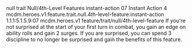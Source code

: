 <ability>
  <metadata>
    <class>null</class>
    <feature_type>trait</feature_type>
    <file_dpath>Null/4th-Level Features</file_dpath>
    <item_id>instant-action</item_id>
    <item_index>07</item_index>
    <item_name>Instant Action</item_name>
    <level>4</level>
    <scc>mcdm.heroes.v1:feature.trait.null.4th-level-feature:instant-action</scc>
    <scdc>1.1.1:5.1.5.9:07</scdc>
    <source>mcdm.heroes.v1</source>
    <type>feature/trait/null/4th-level-feature</type>
  </metadata>
  <effects>
    <effect type="mundane">If you&apos;re not surprised at the start of your first turn in combat, you gain an edge on ability rolls and gain 2 surges. If you are surprised, you can spend 3 discipline to no longer be surprised and gain the benefits of this feature.</effect>
  </effects>
</ability>
